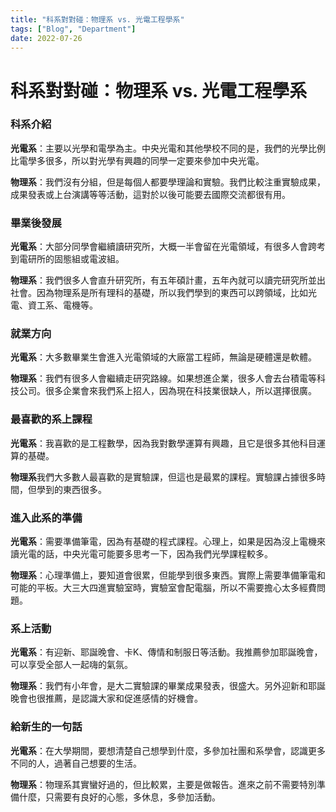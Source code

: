 ```yaml
---
title: "科系對對碰：物理系 vs. 光電工程學系"
tags: ["Blog", "Department"]
date: 2022-07-26
---
```

# 科系對對碰：物理系 vs. 光電工程學系

### 科系介紹

**光電系**：主要以光學和電學為主。中央光電和其他學校不同的是，我們的光學比例比電學多很多，所以對光學有興趣的同學一定要來參加中央光電。

**物理系**：我們沒有分組，但是每個人都要學理論和實驗。我們比較注重實驗成果，成果發表或上台演講等等活動，這對於以後可能要去國際交流都很有用。

### 畢業後發展

**光電系**：大部分同學會繼續讀研究所，大概一半會留在光電領域，有很多人會跨考到電研所的固態組或電波組。

**物理系**：我們很多人會直升研究所，有五年碩計畫，五年內就可以讀完研究所並出社會。因為物理系是所有理科的基礎，所以我們學到的東西可以跨領域，比如光電、資工系、電機等。

### 就業方向

**光電系**：大多數畢業生會進入光電領域的大廠當工程師，無論是硬體還是軟體。

**物理系**：我們有很多人會繼續走研究路線。如果想進企業，很多人會去台積電等科技公司。很多企業會來我們系上招人，因為現在科技業很缺人，所以選擇很廣。

### 最喜歡的系上課程

**光電系**：我喜歡的是工程數學，因為我對數學運算有興趣，且它是很多其他科目運算的基礎。

**物理系**我們大多數人最喜歡的是實驗課，但這也是最累的課程。實驗課占據很多時間，但學到的東西很多。

### 進入此系的準備

**光電系**：需要準備筆電，因為有基礎的程式課程。心理上，如果是因為沒上電機來讀光電的話，中央光電可能要多思考一下，因為我們光學課程較多。

**物理系**：心理準備上，要知道會很累，但能學到很多東西。實際上需要準備筆電和可能的平板。大三大四進實驗室時，實驗室會配電腦，所以不需要擔心太多經費問題。

### 系上活動

**光電系**：有迎新、耶誕晚會、卡K、傳情和制服日等活動。我推薦參加耶誕晚會，可以享受全部人一起嗨的氣氛。

**物理系**：我們有小年會，是大二實驗課的畢業成果發表，很盛大。另外迎新和耶誕晚會也很推薦，是認識大家和促進感情的好機會。

### 給新生的一句話

**光電系**：在大學期間，要想清楚自己想學到什麼，多參加社團和系學會，認識更多不同的人，過著自己想要的生活。

**物理系**：物理系其實蠻好過的，但比較累，主要是做報告。進來之前不需要特別準備什麼，只需要有良好的心態，多休息，多參加活動。
